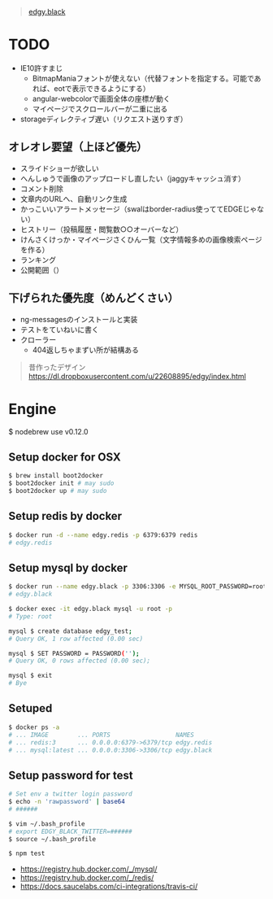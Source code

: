 > [edgy.black](http://edgy.black/)

# TODO
* IE10許すまじ
  * BitmapManiaフォントが使えない（代替フォントを指定する。可能であれば、eotで表示できるようにする）
  * angular-webcolorで画面全体の座標が動く
  * マイページでスクロールバーが二重に出る
* storageディレクティブ遅い（リクエスト送りすぎ）

## オレオレ要望（上ほど優先）
* スライドショーが欲しい
* へんしゅうで画像のアップロードし直したい（jaggyキャッシュ消す）
* コメント削除
* 文章内のURLへ、自動リンク生成
* かっこいいアラートメッセージ（swalはborder-radius使っててEDGEじゃない）
* ヒストリー（投稿履歴・閲覧数○○オーバーなど）
* けんさくけっか・マイページさくひん一覧（文字情報多めの画像検索ページを作る）
* ランキング
* 公開範囲（）

## 下げられた優先度（めんどくさい）
* ng-messagesのインストールと実装
* テストをていねいに書く
* クローラー
  * 404返しちゃまずい所が結構ある

> 昔作ったデザイン
> https://dl.dropboxusercontent.com/u/22608895/edgy/index.html

# Engine
$ nodebrew use v0.12.0

## Setup docker for OSX
```bash
$ brew install boot2docker
$ boot2docker init # may sudo
$ boot2docker up # may sudo
```

## Setup redis by docker
```bash
$ docker run -d --name edgy.redis -p 6379:6379 redis
# edgy.redis
```

## Setup mysql by docker
```bash
$ docker run --name edgy.black -p 3306:3306 -e MYSQL_ROOT_PASSWORD=root -d mysql
# edgy.black

$ docker exec -it edgy.black mysql -u root -p
# Type: root

mysql $ create database edgy_test;
# Query OK, 1 row affected (0.00 sec)

mysql $ SET PASSWORD = PASSWORD('');
# Query OK, 0 rows affected (0.00 sec);

mysql $ exit
# Bye
```

## Setuped
```bash
$ docker ps -a
# ... IMAGE        ... PORTS                  NAMES
# ... redis:3      ... 0.0.0.0:6379->6379/tcp edgy.redis
# ... mysql:latest ... 0.0.0.0:3306->3306/tcp edgy.black
```

## Setup password for test
```bash
# Set env a twitter login password
$ echo -n 'rawpassword' | base64
# ######

$ vim ~/.bash_profile
# export EDGY_BLACK_TWITTER=######
$ source ~/.bash_profile

$ npm test
```

>
  * https://registry.hub.docker.com/_/mysql/
  * https://registry.hub.docker.com/_/redis/
  * https://docs.saucelabs.com/ci-integrations/travis-ci/
